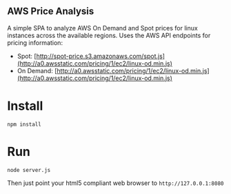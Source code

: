 AWS Price Analysis
----

A simple SPA to analyze AWS On Demand and Spot prices for linux instances
across the available regions. Uses the AWS API endpoints for pricing
information:

  - Spot: [http://spot-price.s3.amazonaws.com/spot.js](http://a0.awsstatic.com/pricing/1/ec2/linux-od.min.js)
  - On Demand: [http://a0.awsstatic.com/pricing/1/ec2/linux-od.min.js](http://a0.awsstatic.com/pricing/1/ec2/linux-od.min.js)

Install
====

    npm install

Run
===

    node server.js

Then just point your html5 compliant web browser to `http://127.0.0.1:8080`
